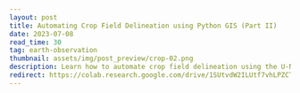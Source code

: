 ```yaml
---
layout: post
title: Automating Crop Field Delineation using Python GIS (Part II)
date: 2023-07-08
read_time: 30
tag: earth-observation
thumbnail: assets/img/post_preview/crop-02.png
description: Learn how to automate crop field delineation using the U-Net trained in Part I and Python GIS. 
redirect: https://colab.research.google.com/drive/1SUtvdW2ILUtf7vhLPZCTdpbf3pqisiU9?usp=sharing
---
```


